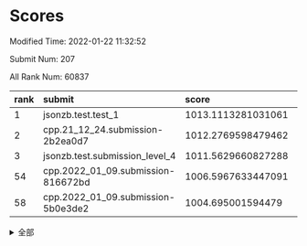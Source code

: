 # Scores

Modified Time: 2022-01-22 11:32:52

Submit Num: 207

All Rank Num: 60837

| rank |               submit               |       score        |       sigma        | pk_num |
| :--- | :--------------------------------- | :----------------- | :----------------- | :----- |
| 1    | jsonzb.test.test_1                 | 1013.1113281031061 | 0.8173253072999268 | 1180   |
| 2    | cpp.21_12_24.submission-2b2ea0d7   | 1012.2769598479462 | 0.7957310435043531 | 1173   |
| 3    | jsonzb.test.submission_level_4     | 1011.5629660827288 | 0.7769496374466136 | 1173   |
| 54   | cpp.2022_01_09.submission-816672bd | 1006.5967633447091 | 0.7314527890827281 | 1173   |
| 58   | cpp.2022_01_09.submission-5b0e3de2 | 1004.695001594479  | 0.7204223953651077 | 1179   |


<details>
<summary>全部</summary>

| rank |                 submit                 |       score        |       sigma        | pk_num |
| :--- | :------------------------------------- | :----------------- | :----------------- | :----- |
| 1    | jsonzb.test.test_1                     | 1013.1113281031061 | 0.8173253072999268 | 1180   |
| 2    | cpp.21_12_24.submission-2b2ea0d7       | 1012.2769598479462 | 0.7957310435043531 | 1173   |
| 3    | jsonzb.test.submission_level_4         | 1011.5629660827288 | 0.7769496374466136 | 1173   |
| 4    | gobigger.level_3.submission_level_3_37 | 1011.5197767428929 | 0.7764897446689535 | 1175   |
| 5    | gobigger.level_3.submission_level_3_45 | 1011.3390099855064 | 0.7795356366610732 | 1175   |
| 6    | gobigger.level_3.submission_level_3_42 | 1011.1848501007776 | 0.7699942089728067 | 1175   |
| 7    | gobigger.level_3.submission_level_3_15 | 1010.9854265952611 | 0.7760300310207704 | 1175   |
| 8    | gobigger.level_3.submission_level_3_25 | 1010.9290087995668 | 0.7826828419997063 | 1175   |
| 9    | gobigger.level_3.submission_level_3_5  | 1010.6298478108777 | 0.7613914943523846 | 1177   |
| 10   | gobigger.level_3.submission_level_3_35 | 1010.6138718896918 | 0.7530792002173767 | 1175   |
| 11   | gobigger.level_3.submission_level_3_32 | 1010.449449829401  | 0.7279598066957527 | 1171   |
| 12   | gobigger.level_3.submission_level_3_29 | 1010.4303197040665 | 0.7632183360285124 | 1175   |
| 13   | gobigger.level_3.submission_level_3_41 | 1010.3691553779041 | 0.7719012907349038 | 1176   |
| 14   | gobigger.level_3.submission_level_3_1  | 1010.3634951168232 | 0.752965279044692  | 1178   |
| 15   | gobigger.level_3.submission_level_3_34 | 1010.296617368172  | 0.739175737896926  | 1176   |
| 16   | gobigger.level_3.submission_level_3_40 | 1010.295564750366  | 0.7808265788459446 | 1183   |
| 17   | gobigger.level_3.submission_level_3_30 | 1010.2662100245541 | 0.7956595077889432 | 1177   |
| 18   | gobigger.level_3.submission_level_3_39 | 1010.2468338575636 | 0.7472956556892135 | 1182   |
| 19   | gobigger.level_3.submission_level_3_13 | 1010.2380739187616 | 0.7665712062671849 | 1174   |
| 20   | gobigger.level_3.submission_level_3_49 | 1010.1920366136851 | 0.762603170574418  | 1176   |
| 21   | gobigger.level_3.submission_level_3_24 | 1010.1098992267538 | 0.7502629746781276 | 1178   |
| 22   | gobigger.level_3.submission_level_3_11 | 1009.9522128671009 | 0.7507238079212665 | 1171   |
| 23   | gobigger.level_3.submission_level_3_23 | 1009.9230254092212 | 0.7581001681167133 | 1171   |
| 24   | gobigger.level_3.submission_level_3_8  | 1009.864141527262  | 0.7616184502684049 | 1178   |
| 25   | gobigger.level_3.submission_level_3_46 | 1009.8526339488665 | 0.7552412984919221 | 1172   |
| 26   | gobigger.level_3.submission_level_3_27 | 1009.7902379420025 | 0.7618516538734317 | 1179   |
| 27   | gobigger.level_3.submission_level_3_6  | 1009.7845287430919 | 0.766434945674701  | 1172   |
| 28   | gobigger.level_3.submission_level_3_4  | 1009.7824385804435 | 0.7727822799804078 | 1180   |
| 29   | gobigger.level_3.submission_level_3_21 | 1009.7477260484987 | 0.7440745254153677 | 1174   |
| 30   | gobigger.level_3.submission_level_3_20 | 1009.7048209741006 | 0.7279858612393941 | 1177   |
| 31   | gobigger.level_3.submission_level_3_22 | 1009.671704079048  | 0.750553129844245  | 1176   |
| 32   | gobigger.level_3.submission_level_3_44 | 1009.6461918984891 | 0.7516020498261082 | 1177   |
| 33   | gobigger.level_3.submission_level_3_48 | 1009.6392350465193 | 0.753403306789208  | 1175   |
| 34   | gobigger.level_3.submission_level_3_10 | 1009.5839599253194 | 0.7478988273857965 | 1172   |
| 35   | gobigger.level_3.submission_level_3_38 | 1009.5726318618955 | 0.7658696902949271 | 1174   |
| 36   | gobigger.level_3.submission_level_3_26 | 1009.5540689466139 | 0.7758283020911061 | 1179   |
| 37   | gobigger.level_3.submission_level_3_18 | 1009.3630581517252 | 0.7629220806979774 | 1178   |
| 38   | gobigger.level_3.submission_level_3_9  | 1009.287463844067  | 0.7735020189774977 | 1175   |
| 39   | gobigger.level_3.submission_level_3_28 | 1008.8967794922067 | 0.7270812395563956 | 1180   |
| 40   | gobigger.level_3.submission_level_3_33 | 1008.8802054600679 | 0.7473818956121231 | 1176   |
| 41   | gobigger.level_3.submission_level_3_2  | 1008.8254524786234 | 0.7603606098377339 | 1177   |
| 42   | gobigger.level_3.submission_level_3_43 | 1008.7477962770727 | 0.7477097040175056 | 1173   |
| 43   | gobigger.level_3.submission_level_3_3  | 1008.7239659497548 | 0.7444854881150618 | 1173   |
| 44   | gobigger.level_3.submission_level_3_17 | 1008.6908297064514 | 0.7283716709870508 | 1173   |
| 45   | gobigger.level_3.submission_level_3_0  | 1008.668453656873  | 0.7510232318816578 | 1173   |
| 46   | gobigger.level_3.submission_level_3_47 | 1008.6191452060546 | 0.7482455189026223 | 1176   |
| 47   | gobigger.level_3.submission_level_3_19 | 1008.5579745727147 | 0.7357514168080951 | 1174   |
| 48   | gobigger.level_3.submission_level_3_12 | 1008.4084001621272 | 0.748993795991373  | 1176   |
| 49   | gobigger.level_3.submission_level_3_31 | 1008.3373607305207 | 0.7431944482004328 | 1171   |
| 50   | gobigger.level_3.submission_level_3_14 | 1008.3116151820411 | 0.7468023000386437 | 1174   |
| 51   | gobigger.level_3.submission_level_3_36 | 1008.193226892396  | 0.7449090361972363 | 1178   |
| 52   | gobigger.level_3.submission_level_3_16 | 1008.052814421607  | 0.7364119139736884 | 1179   |
| 53   | gobigger.level_3.submission_level_3_7  | 1008.0177044063101 | 0.7477352876868415 | 1173   |
| 54   | cpp.2022_01_09.submission-816672bd     | 1006.5967633447091 | 0.7314527890827281 | 1173   |
| 55   | gobigger.level_1.submission_level_1_20 | 1004.8369689182922 | 0.7239655660197085 | 1174   |
| 56   | gobigger.level_1.submission_level_1_39 | 1004.7544188126277 | 0.7124056407209965 | 1177   |
| 57   | gobigger.level_1.submission_level_1_28 | 1004.7166368623745 | 0.7148223428181019 | 1177   |
| 58   | cpp.2022_01_09.submission-5b0e3de2     | 1004.695001594479  | 0.7204223953651077 | 1179   |
| 59   | gobigger.level_1.submission_level_1_23 | 1004.5553319660021 | 0.7176132973313566 | 1178   |
| 60   | gobigger.level_1.submission_level_1_46 | 1004.5523418348624 | 0.710975927467601  | 1172   |
| 61   | gobigger.level_1.submission_level_1_27 | 1004.5017233579343 | 0.7136951319317396 | 1177   |
| 62   | gobigger.level_1.submission_level_1_13 | 1004.4061332078738 | 0.7105534582916478 | 1179   |
| 63   | gobigger.level_1.submission_level_1_15 | 1004.2742319742779 | 0.735588448537725  | 1175   |
| 64   | gobigger.level_1.submission_level_1_24 | 1004.2254021404186 | 0.7175274669004618 | 1175   |
| 65   | gobigger.level_1.submission_level_1_12 | 1004.1838356805807 | 0.7091372782043261 | 1172   |
| 66   | gobigger.level_1.submission_level_1_36 | 1003.9520050475486 | 0.7205333402272228 | 1179   |
| 67   | gobigger.level_1.submission_level_1_31 | 1003.8305129543959 | 0.7152128634221756 | 1175   |
| 68   | gobigger.level_1.submission_level_1_19 | 1003.8130124033684 | 0.7150357403658855 | 1179   |
| 69   | gobigger.level_1.submission_level_1_34 | 1003.7868053921344 | 0.7192544488375098 | 1177   |
| 70   | gobigger.level_1.submission_level_1_26 | 1003.775749276225  | 0.7156115568406014 | 1178   |
| 71   | gobigger.level_1.submission_level_1_2  | 1003.7648066696942 | 0.7178475310525855 | 1177   |
| 72   | gobigger.level_1.submission_level_1_41 | 1003.7494754941035 | 0.7183916101910637 | 1179   |
| 73   | gobigger.level_1.submission_level_1_47 | 1003.7224378473994 | 0.7326821698522697 | 1173   |
| 74   | gobigger.level_1.submission_level_1_17 | 1003.6111024269228 | 0.7038319153779752 | 1177   |
| 75   | gobigger.level_1.submission_level_1_37 | 1003.5327865724323 | 0.7126244842227324 | 1175   |
| 76   | gobigger.level_1.submission_level_1_38 | 1003.5161389689839 | 0.7143691953329719 | 1176   |
| 77   | gobigger.level_1.submission_level_1_5  | 1003.4455312366648 | 0.718470353478742  | 1173   |
| 78   | gobigger.level_1.submission_level_1_49 | 1003.3567366186179 | 0.7126910298766935 | 1173   |
| 79   | gobigger.level_1.submission_level_1_4  | 1003.3266557265856 | 0.71563198105447   | 1177   |
| 80   | gobigger.level_1.submission_level_1_11 | 1003.2883208152995 | 0.7285603994470572 | 1176   |
| 81   | gobigger.level_1.submission_level_1_45 | 1003.2602365205511 | 0.7054730660594289 | 1168   |
| 82   | gobigger.level_1.submission_level_1_25 | 1003.2354438115993 | 0.712161286071287  | 1177   |
| 83   | gobigger.level_1.submission_level_1_1  | 1003.2237241620517 | 0.7127530427872927 | 1170   |
| 84   | gobigger.level_1.submission_level_1_18 | 1003.1320366906172 | 0.6994698819646705 | 1178   |
| 85   | gobigger.level_1.submission_level_1_14 | 1003.1195254806821 | 0.7186478887491622 | 1174   |
| 86   | gobigger.level_1.submission_level_1_40 | 1003.0913015984341 | 0.7209818756384035 | 1173   |
| 87   | gobigger.level_1.submission_level_1_43 | 1003.0824493543216 | 0.7155425093032873 | 1176   |
| 88   | gobigger.level_1.submission_level_1_16 | 1002.99951525868   | 0.710473472782375  | 1180   |
| 89   | gobigger.level_1.submission_level_1_6  | 1002.9881564411106 | 0.7149524743501743 | 1178   |
| 90   | gobigger.level_1.submission_level_1_30 | 1002.9802851462931 | 0.7239769215561003 | 1178   |
| 91   | gobigger.level_1.submission_level_1_32 | 1002.9722205268081 | 0.7063494853110955 | 1176   |
| 92   | gobigger.level_1.submission_level_1_29 | 1002.8673605791339 | 0.7140725747631923 | 1178   |
| 93   | gobigger.level_1.submission_level_1_42 | 1002.8625414276872 | 0.7151709068899859 | 1178   |
| 94   | gobigger.level_1.submission_level_1_7  | 1002.8607709814556 | 0.7076707785439857 | 1175   |
| 95   | gobigger.level_1.submission_level_1_8  | 1002.8376663525892 | 0.7167871996548939 | 1182   |
| 96   | gobigger.level_1.submission_level_1_3  | 1002.6037104688792 | 0.7237667905282306 | 1174   |
| 97   | gobigger.level_1.submission_level_1_33 | 1002.4855308936466 | 0.7221705718036235 | 1179   |
| 98   | gobigger.level_1.submission_level_1_22 | 1002.4736688725508 | 0.7162355670820222 | 1173   |
| 99   | gobigger.level_1.submission_level_1_48 | 1002.4661160107198 | 0.7192048074205758 | 1177   |
| 100  | gobigger.level_1.submission_level_1_44 | 1002.4369414782718 | 0.699602777612443  | 1175   |
| 101  | gobigger.level_1.submission_level_1_35 | 1002.1654344018409 | 0.7262743923556955 | 1177   |
| 102  | gobigger.level_1.submission_level_1_10 | 1002.0052213692644 | 0.7196873336737484 | 1177   |
| 103  | gobigger.level_1.submission_level_1_9  | 1001.8378977786749 | 0.7089674903425289 | 1173   |
| 104  | gobigger.level_1.submission_level_1_0  | 1001.8079451916568 | 0.7124970034045657 | 1175   |
| 105  | gobigger.level_1.submission_level_1_21 | 1001.5835136872719 | 0.7028427455886878 | 1178   |
| 106  | gobigger.random.submission_random_8    | 997.0048355949684  | 0.7076214930359428 | 1174   |
| 107  | gobigger.random.submission_random_40   | 996.983959293532   | 0.7378899704063216 | 1172   |
| 108  | gobigger.random.submission_random_27   | 996.899468657669   | 0.7178530549903858 | 1182   |
| 109  | gobigger.random.submission_random_13   | 996.8743612651814  | 0.7062324763828101 | 1174   |
| 110  | gobigger.random.submission_random_31   | 996.7640768087127  | 0.7022407166220861 | 1178   |
| 111  | gobigger.random.submission_random_44   | 996.7483547775113  | 0.7020752359497855 | 1171   |
| 112  | gobigger.random.submission_random_2    | 996.6881561484994  | 0.704180704243044  | 1178   |
| 113  | gobigger.random.submission_random_25   | 996.516296003397   | 0.7126146609447819 | 1178   |
| 114  | gobigger.random.submission_random_21   | 996.5050445754817  | 0.7238625453044716 | 1177   |
| 115  | gobigger.random.submission_random_48   | 996.4914859012762  | 0.7157660072602975 | 1173   |
| 116  | gobigger.random.submission_random_14   | 996.3687553048491  | 0.7100932522525698 | 1182   |
| 117  | gobigger.random.submission_random_36   | 996.3474541252456  | 0.7057690704006245 | 1178   |
| 118  | gobigger.random.submission_random_37   | 996.1627938329517  | 0.7209128396898371 | 1171   |
| 119  | gobigger.random.submission_random_16   | 996.1482527202689  | 0.7225083976105119 | 1178   |
| 120  | gobigger.random.submission_random_20   | 996.1265580622626  | 0.7247235778968497 | 1177   |
| 121  | gobigger.random.submission_random_5    | 996.1062660333876  | 0.7188195734958526 | 1178   |
| 122  | gobigger.random.submission_random_47   | 996.0447491766228  | 0.7011286659571319 | 1178   |
| 123  | gobigger.random.submission_random_39   | 995.9841285770851  | 0.7065055583841707 | 1173   |
| 124  | gobigger.random.submission_random_30   | 995.9583888501702  | 0.7040492506495789 | 1173   |
| 125  | gobigger.random.submission_random_24   | 995.9269152243406  | 0.7174918929838096 | 1175   |
| 126  | gobigger.random.submission_random_43   | 995.8141660090918  | 0.7073095870115957 | 1178   |
| 127  | gobigger.random.submission_random_1    | 995.804387347247   | 0.7170222453925114 | 1174   |
| 128  | gobigger.random.submission_random_12   | 995.7982812184475  | 0.7143408063014544 | 1169   |
| 129  | gobigger.random.submission_random_23   | 995.784713466112   | 0.7126973247598483 | 1175   |
| 130  | gobigger.random.submission_random_18   | 995.7843477540741  | 0.7014605367778961 | 1176   |
| 131  | gobigger.random.submission_random_15   | 995.7515479575108  | 0.6985816902015481 | 1175   |
| 132  | gobigger.random.submission_random_46   | 995.7205683157833  | 0.7051071228330797 | 1176   |
| 133  | gobigger.random.submission_random_26   | 995.6961056801979  | 0.7010932069601631 | 1175   |
| 134  | gobigger.random.submission_random_33   | 995.6793369918444  | 0.7336505313083364 | 1171   |
| 135  | gobigger.random.submission_random_19   | 995.6768545063289  | 0.7097028283415793 | 1174   |
| 136  | gobigger.random.submission_random_9    | 995.6558731318407  | 0.728197713470233  | 1173   |
| 137  | gobigger.random.submission_random_4    | 995.6295088889325  | 0.715015905442892  | 1180   |
| 138  | gobigger.random.submission_random_42   | 995.570146493052   | 0.7054764981915427 | 1176   |
| 139  | gobigger.random.submission_random_0    | 995.5359593941209  | 0.7194782712282247 | 1172   |
| 140  | gobigger.random.submission_random_32   | 995.4317724867852  | 0.7228730158348137 | 1176   |
| 141  | gobigger.random.submission_random_29   | 995.4216715332577  | 0.7274395417410788 | 1173   |
| 142  | gobigger.random.submission_random_22   | 995.4105387103763  | 0.7193569438107965 | 1176   |
| 143  | gobigger.random.submission_random_3    | 995.2747748874043  | 0.7208701612190539 | 1178   |
| 144  | gobigger.random.submission_random_34   | 995.2622470483046  | 0.7155994510583105 | 1179   |
| 145  | gobigger.random.submission_random_41   | 995.2527601210687  | 0.7085972547276197 | 1175   |
| 146  | gobigger.random.submission_random_35   | 995.2467062720712  | 0.705989604272207  | 1174   |
| 147  | gobigger.random.submission_random_7    | 995.145266825031   | 0.7196879590385825 | 1172   |
| 148  | gobigger.random.submission_random_49   | 995.094137536046   | 0.7084601149322379 | 1171   |
| 149  | gobigger.random.submission_random_28   | 994.9889531513348  | 0.7121925317282183 | 1180   |
| 150  | gobigger.random.submission_random_10   | 994.8641517155695  | 0.7116358598089167 | 1175   |
| 151  | gobigger.random.submission_random_38   | 994.8469706142625  | 0.7076772750724905 | 1176   |
| 152  | gobigger.random.submission_random_45   | 994.8392532318019  | 0.7297249271743702 | 1178   |
| 153  | gobigger.random.submission_random_11   | 994.8272531785577  | 0.719060347994377  | 1175   |
| 154  | gobigger.random.submission_random_17   | 994.8019258383065  | 0.7118012938703385 | 1173   |
| 155  | gobigger.level_2.submission_level_2_6  | 994.7930416521011  | 0.7255983104576517 | 1176   |
| 156  | gobigger.random.submission_random_6    | 994.7705040567845  | 0.7161589272921715 | 1180   |
| 157  | gobigger.level_2.submission_level_2_5  | 993.4877961507298  | 0.7325840199401593 | 1175   |
| 158  | gobigger.level_2.submission_level_2_45 | 993.3648586053902  | 0.7388062938220527 | 1179   |
| 159  | gobigger.level_2.submission_level_2_30 | 993.361697563568   | 0.7301343107655499 | 1173   |
| 160  | gobigger.level_2.submission_level_2_14 | 993.3465783658414  | 0.724264754100756  | 1177   |
| 161  | gobigger.level_2.submission_level_2_38 | 993.3080384323551  | 0.739765249351316  | 1178   |
| 162  | gobigger.level_2.submission_level_2_2  | 993.2233016094568  | 0.7441765984364901 | 1176   |
| 163  | gobigger.level_2.submission_level_2_44 | 993.2217569530832  | 0.7356905536648044 | 1172   |
| 164  | gobigger.level_2.submission_level_2_49 | 993.2148148084054  | 0.7276067761917097 | 1176   |
| 165  | gobigger.level_2.submission_level_2_4  | 993.0991805077945  | 0.7231751712022397 | 1172   |
| 166  | gobigger.level_2.submission_level_2_43 | 993.0583113085421  | 0.731351090881728  | 1175   |
| 167  | gobigger.level_2.submission_level_2_12 | 993.0079621119507  | 0.7497577257269936 | 1174   |
| 168  | gobigger.level_2.submission_level_2_24 | 992.9625481763104  | 0.7396054259327391 | 1179   |
| 169  | gobigger.level_2.submission_level_2_20 | 992.9293625690902  | 0.7376770870787481 | 1177   |
| 170  | gobigger.level_2.submission_level_2_32 | 992.9229779990103  | 0.7348969480417877 | 1170   |
| 171  | gobigger.level_2.submission_level_2_21 | 992.9016025810895  | 0.7424203960594712 | 1174   |
| 172  | gobigger.level_2.submission_level_2_11 | 992.7480432351778  | 0.7370281458680475 | 1174   |
| 173  | gobigger.level_2.submission_level_2_42 | 992.518626391995   | 0.7368719175104556 | 1174   |
| 174  | gobigger.level_2.submission_level_2_48 | 992.5126631348063  | 0.7402631471475024 | 1172   |
| 175  | gobigger.level_2.submission_level_2_29 | 992.5079906404206  | 0.736292924179281  | 1177   |
| 176  | gobigger.level_2.submission_level_2_41 | 992.4144133593908  | 0.7452186215016774 | 1180   |
| 177  | gobigger.level_2.submission_level_2_0  | 992.2922775600151  | 0.7460213462268831 | 1176   |
| 178  | gobigger.level_2.submission_level_2_26 | 992.2039318505497  | 0.7380185129494509 | 1176   |
| 179  | gobigger.level_2.submission_level_2_15 | 992.190745974229   | 0.7412140304007286 | 1172   |
| 180  | gobigger.level_2.submission_level_2_35 | 992.1598919630054  | 0.7388712252087339 | 1177   |
| 181  | gobigger.level_2.submission_level_2_46 | 992.1438371162019  | 0.7451713279174065 | 1168   |
| 182  | gobigger.level_2.submission_level_2_34 | 992.1337098396695  | 0.7521988258976242 | 1178   |
| 183  | gobigger.level_2.submission_level_2_9  | 992.0550639981817  | 0.745630120706833  | 1178   |
| 184  | gobigger.level_2.submission_level_2_33 | 991.8883227750813  | 0.7519964736779009 | 1179   |
| 185  | gobigger.level_2.submission_level_2_23 | 991.8739787423825  | 0.7513482031483586 | 1177   |
| 186  | gobigger.level_2.submission_level_2_31 | 991.8646906689794  | 0.7380790082760134 | 1170   |
| 187  | gobigger.level_2.submission_level_2_36 | 991.780081613099   | 0.719694760814171  | 1177   |
| 188  | gobigger.level_2.submission_level_2_3  | 991.7742782992752  | 0.7572848342046078 | 1177   |
| 189  | gobigger.level_2.submission_level_2_28 | 991.7647029980675  | 0.7398396071245109 | 1177   |
| 190  | gobigger.level_2.submission_level_2_22 | 991.7554618671447  | 0.755315979524785  | 1174   |
| 191  | gobigger.level_2.submission_level_2_7  | 991.7461102668702  | 0.7316750616472876 | 1176   |
| 192  | gobigger.level_2.submission_level_2_40 | 991.720048361167   | 0.7477663894305164 | 1172   |
| 193  | gobigger.level_2.submission_level_2_19 | 991.6838297253371  | 0.7481642174336589 | 1178   |
| 194  | gobigger.level_2.submission_level_2_8  | 991.5750233076625  | 0.7374264870342415 | 1180   |
| 195  | gobigger.level_2.submission_level_2_39 | 991.5118558053642  | 0.7573818425165034 | 1177   |
| 196  | gobigger.level_2.submission_level_2_47 | 991.4650875896683  | 0.7369159406801779 | 1170   |
| 197  | gobigger.level_2.submission_level_2_10 | 991.4081957735428  | 0.7350203222127695 | 1174   |
| 198  | gobigger.level_2.submission_level_2_13 | 991.4001001868362  | 0.7602706920222129 | 1179   |
| 199  | gobigger.level_2.submission_level_2_25 | 991.2578321771724  | 0.7568016651987297 | 1176   |
| 200  | gobigger.level_2.submission_level_2_17 | 991.1101461858691  | 0.7559941689583627 | 1176   |
| 201  | gobigger.level_2.submission_level_2_37 | 991.0649024212233  | 0.75509454098925   | 1174   |
| 202  | gobigger.level_2.submission_level_2_27 | 990.9818367535214  | 0.7630416555727989 | 1179   |
| 203  | gobigger.level_2.submission_level_2_1  | 990.2902213823008  | 0.7770927140332375 | 1173   |
| 204  | gobigger.level_2.submission_level_2_18 | 990.2091515853224  | 0.7814194105190417 | 1171   |
| 205  | gobigger.level_2.submission_level_2_16 | 989.8692170200185  | 0.763657326740054  | 1176   |
| 206  | gobigger.none.submission_none_0        | 976.5456406581715  | 1.3285366761568418 | 1173   |
| 207  | gobigger.none.submission_none_1        | 975.5859704855517  | 1.4211050010582467 | 1180   |

</details>